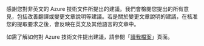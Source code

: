 感謝您對非英文的 Azure 技術文件所提出的建議。我們會檢閱您提出的所有意見，包括改善翻譯或變更文章說明等建議。若是關於變更文章說明的建議，在核准您的提取要求之後，會反映在英文及其他語言的文章中。

如需了解如何對 Azure 技術文件提出建議，請參閱「[讀我檔案](README.md)」頁面。

<!---HONumber=AcomDC_1125_2015-->